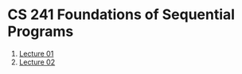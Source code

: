 # CS 241 Foundations of Sequential Programs

1. [Lecture 01](lecture01.md)
2. [Lecture 02](lecture02.md)
